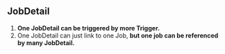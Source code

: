 ## JobDetail

1. **One JobDetail can be triggered by more Trigger.**
2. One JobDetail can just link to one Job, **but one job can be referenced by many JobDetail.**

